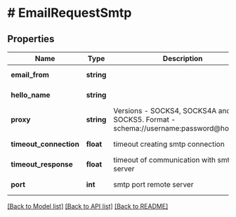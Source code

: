 # # EmailRequestSmtp

## Properties

Name | Type | Description | Notes
------------ | ------------- | ------------- | -------------
**email_from** | **string** |  | [optional] [default to 'user@example.org']
**hello_name** | **string** |  | [optional] [default to 'localhost']
**proxy** | **string** | Versions - SOCKS4, SOCKS4A and SOCKS5. Format -  schema://username:password@host:port. | [optional]
**timeout_connection** | **float** | timeout creating smtp connection | [optional] [default to 5.0]
**timeout_response** | **float** | timeout of communication with smtp server | [optional]
**port** | **int** | smtp port remote server | [optional] [default to 25]

[[Back to Model list]](../../README.md#models) [[Back to API list]](../../README.md#endpoints) [[Back to README]](../../README.md)
